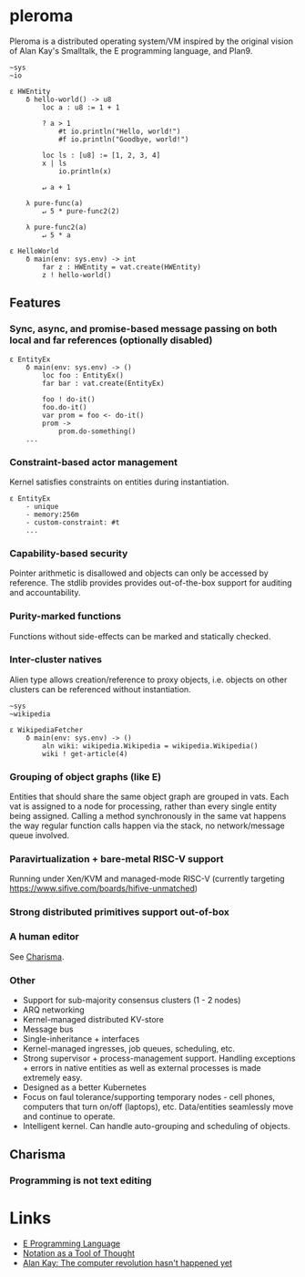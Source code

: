 # pleroma

Pleroma is a distributed operating system/VM inspired by the original vision of Alan Kay's Smalltalk, the E programming language, and Plan9.

```
~sys
~io

ε HWEntity
	δ hello-world() -> u8
		loc a : u8 := 1 + 1

		? a > 1
			#t io.println("Hello, world!")
			#f io.println("Goodbye, world!")

		loc ls : [u8] := [1, 2, 3, 4]
		x | ls
			io.println(x)

		↵ a + 1

	λ pure-func(a)
		↵ 5 * pure-func2(2)

	λ pure-func2(a)
		↵ 5 * a

ε HelloWorld
	δ main(env: sys.env) -> int
		far z : HWEntity = vat.create(HWEntity)
		z ! hello-world()
```

## Features

### Sync, async, and promise-based message passing on both local and far references (optionally disabled)
```
ε EntityEx
	δ main(env: sys.env) -> ()
		loc foo : EntityEx()
		far bar : vat.create(EntityEx)

		foo ! do-it()
		foo.do-it()
		var prom = foo <- do-it()
		prom ->
			prom.do-something()
	...
```

### Constraint-based actor management
Kernel satisfies constraints on entities during instantiation.
```
ε EntityEx
	- unique
	- memory:256m
	- custom-constraint: #t
	...
```

### Capability-based security
Pointer arithmetic is disallowed and objects can only be accessed by reference.  The stdlib provides provides out-of-the-box support for auditing and accountability.

### Purity-marked functions
Functions without side-effects can be marked and statically checked.

### Inter-cluster natives
Alien type allows creation/reference to proxy objects, i.e. objects on other clusters can be referenced without instantiation.

```
~sys
~wikipedia

ε WikipediaFetcher
	δ main(env: sys.env) -> ()
		aln wiki: wikipedia.Wikipedia = wikipedia.Wikipedia()
		wiki ! get-article(4)
```

### Grouping of object graphs (like E)
Entities that should share the same object graph are grouped in vats.  Each vat is assigned to a node for processing, rather than every single entity being assigned.  Calling a method synchronously in the same vat happens the way regular function calls happen via the stack, no network/message queue involved.

### Paravirtualization + bare-metal RISC-V support
Running under Xen/KVM and managed-mode RISC-V (currently targeting https://www.sifive.com/boards/hifive-unmatched)

### Strong distributed primitives support out-of-box

### A human editor
See [Charisma](#Charisma).

### Other
- Support for sub-majority consensus clusters (1 - 2 nodes)
- ARQ networking
- Kernel-managed distributed KV-store
- Message bus
- Single-inheritance + interfaces
- Kernel-managed ingresses, job queues, scheduling, etc.
- Strong supervisor + process-management support.  Handling exceptions + errors in native entities as well as external processes is made extremely easy.
- Designed as a better Kubernetes
- Focus on faul tolerance/supporting temporary nodes - cell phones, computers that turn on/off (laptops), etc.  Data/entities seamlessly move and continue to operate.
- Intelligent kernel.  Can handle auto-grouping and scheduling of objects.

## Charisma

### Programming is not text editing

# Links
- [E Programming Language](http://www.erights.org/)
- [Notation as a Tool of Thought](https://dl.acm.org/doi/pdf/10.1145/358896.358899)
- [Alan Kay: The computer revolution hasn't happened yet](https://www.youtube.com/watch?v=oKg1hTOQXoY)
